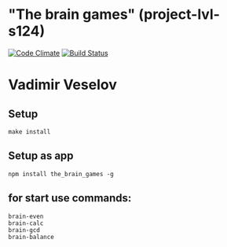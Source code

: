 
# "The brain games" (project-lvl-s124)

[![Code Climate](https://codeclimate.com/github/VladVes/project-lvl1-s124/badges/gpa.svg)](https://codeclimate.com/github/VladVes/project-lvl1-s124)
[![Build Status](https://www.travis-ci.org/VladVes/project-lvl1-s124.svg?branch=master)](https://www.travis-ci.org/VladVes/project-lvl1-s124)

# Vadimir Veselov
## Setup

```
make install
```

## Setup as app

```
npm install the_brain_games -g
```

## for start use commands:
```
brain-even
brain-calc
brain-gcd
brain-balance
```
